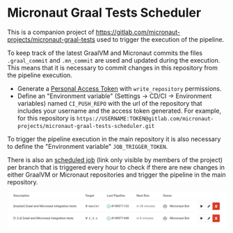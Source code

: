 # Micronaut Graal Tests Scheduler #

This is a companion project of https://gitlab.com/micronaut-projects/micronaut-graal-tests used to trigger the execution
 of the pipeline.

To keep track of the latest GraalVM and Micronaut commits the files `.graal_commit` and `.mn_commit` are used and updated
 during the execution. This means that it is necessary to commit changes in this repository from the pipeline execution.

- Generate a [Personal Access Token](https://gitlab.com/profile/personal_access_tokens) with `write_repository` permissions.
- Define an "Environment variable" (Settings -> CD/CI -> Environment variables) named `CI_PUSH_REPO` with the url of the
repository that includes your username and the access token generated. For example, for this repository is
`https://USERNAME:TOKEN@gitlab.com/micronaut-projects/micronaut-graal-tests-scheduler.git`

To trigger the pipeline execution in the main repository it is also necessary to define the "Environment variable" `JOB_TRIGGER_TOKEN`.

There is also an [scheduled job](https://gitlab.com/micronaut-projects/micronaut-graal-tests-scheduler/pipeline_schedules)
(link only visible by members of the project) per branch that is triggered every hour to check if there are new changes
 in either GraalVM or Micronaut repositories and trigger the pipeline in the main repository.

![scheduling-pipelines](scheduling-pipelines.png)
